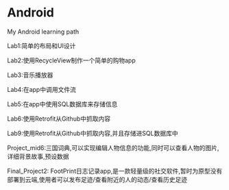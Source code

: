 # Android
My Android learning path


Lab1:简单的布局和UI设计

Lab2:使用RecycleView制作一个简单的购物app

Lab3:音乐播放器

Lab4:在app中调用文件流

Lab5:在app中使用SQL数据库来存储信息

Lab6:使用Retrofit从Github中抓取内容

Lab9:使用Retrofit从Github中抓取内容,并且存储进SQL数据库中

Project_mid6:三国词典,可以实现编辑人物信息的功能,同时可以查看人物的图片,详细背景故事,预设数据

Final_Project2: FootPrint日志记录app,是一款轻量级的社交软件,暂时为原型没有部署到云端,使用者可以发布足迹/查看附近的人的动态/查看历史足迹


